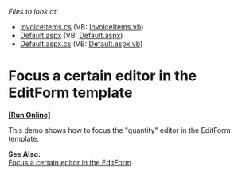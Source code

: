 <!-- default file list -->
*Files to look at*:

* [InvoiceItems.cs](./CS/App_Code/InvoiceItems.cs) (VB: [InvoiceItems.vb](./VB/App_Code/InvoiceItems.vb))
* [Default.aspx](./CS/Default.aspx) (VB: [Default.aspx](./VB/Default.aspx))
* [Default.aspx.cs](./CS/Default.aspx.cs) (VB: [Default.aspx.vb](./VB/Default.aspx.vb))
<!-- default file list end -->
# Focus a certain editor in the EditForm template
<!-- run online -->
**[[Run Online]](https://codecentral.devexpress.com/e24/)**
<!-- run online end -->


<p>This demo shows how to focus the "quantity" editor in the EditForm template.</p><p><strong>See Also:</strong><br />
<a href="https://www.devexpress.com/Support/Center/p/E43">Focus a certain editor in the EditForm</a></p>

<br/>


